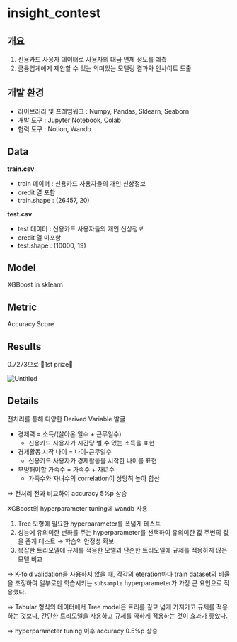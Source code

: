 # insight_contest

## 개요

1. 신용카드 사용자 데이터로 사용자의 대금 연체 정도를 예측
2. 금융업계에게 제안할 수 있는 의미있는 모델링 결과와 인사이트 도출

## 개발 환경

- 라이브러리 및 프레임워크 : Numpy, Pandas, Sklearn, Seaborn
- 개발 도구 : Jupyter Notebook, Colab
- 협력 도구 : Notion, Wandb

## Data

 **train.csv**

- train 데이터 : 신용카드 사용자들의 개인 신상정보
- credit 열 포함
- train.shape : (26457, 20)

**test.csv**

- test 데이터 : 신용카드 사용자들의 개인 신상정보
- credit 열 미포함
- test.shape : (10000, 19)

## Model

XGBoost in sklearn

## Metric

Accuracy Score

## Results

0.7273으로 🥇1st prize🥇

![Untitled](https://s3-us-west-2.amazonaws.com/secure.notion-static.com/8db7ec33-9541-45ea-93d9-c3f6af1ec41e/Untitled.png)

## Details

전처리를 통해 다양한 Derived Variable 발굴

- 경제력 = 소득/(살아온 일수 + 근무일수)
    - 신용카드 사용자가 시간당 벌 수 있는 소득을 표현
- 경제활동 시작 나이 = 나이-근무일수
    - 신용카드 사용자가 경제활동을 시작한 나이를 표현
- 부양해야할 가족수 = 가족수 + 자녀수
    - 가족수와 자녀수의 correlation이 상당히 높아 합산

⇒ 전처리 전과 비교하여 accuracy 5%p 상승

XGBoost의 hyperparameter tuning에 wandb 사용

1. Tree 모형에 필요한 hyperparameter를 폭넓게 테스트
2. 성능에 유의미한 변화를 주는 hyperparameter를 선택하여 유의미한 값 주변의 값을 좁게 테스트
→ 학습의 안정성 확보
3. 복잡한 트리모델에 규제를 적용한 모델과 단순한 트리모델에 규제를 적용하지 않은 모델 비교

⇒ K-fold validation을 사용하지 않을 때, 각각의 eteration마다 train dataset의 비율을 조정하여 일부로만 학습시키는 `subsample` hyperparameter가 가장 큰 요인으로 작용했다.

⇒ Tabular 형식의 데이터에서 Tree model은 트리를 깊고 넓게 가져가고 규제를 적용하는 것보다, 간단한 트리모델을 사용하고 규제를 약하게 적용하는 것이 효과가 좋았다.

⇒ hyperparameter tuning 이후 accuracy 0.5%p 상승
